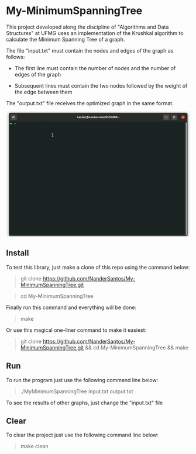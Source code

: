 # My-MinimumSpanningTree

This project developed along the discipline of "Algorithms and Data Structures" at UFMG uses an implementation of the Krushkal algorithm to calculate the Minimum Spanning Tree of a graph.

The file "input.txt" must contain the nodes and edges of the graph as follows:

- The first line must contain the number of nodes and the number of edges of the graph

- Subsequent lines must contain the two nodes followed by the weight of the edge between them

The "output.txt" file receives the optimized graph in the same format.

<p align="center">
  <img src="resource/gif.gif">
</p>

## Install

To test this library, just make a clone of this repo using the command below:

> git clone https://github.com/NanderSantos/My-MinimumSpanningTree.git

> cd My-MinimumSpanningTree

Finally run this command and everything will be done:

> make

Or use this magical one-liner command to make it easiest:

> git clone https://github.com/NanderSantos/My-MinimumSpanningTree.git && cd My-MinimumSpanningTree && make

## Run

To run the program just use the following command line below:

> ./MyMinimumSpanningTree input.txt output.txt

To see the results of other graphs, just change the "input.txt" file

## Clear

To clear the project just use the following command line below:

> make clean
